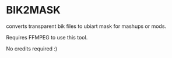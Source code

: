 # BIK2MASK
converts transparent bik files to ubiart mask for mashups or mods.

Requires FFMPEG to use this tool.

No credits required :)
